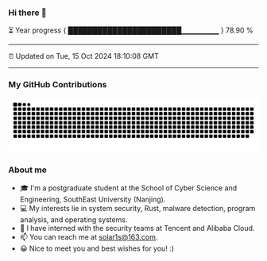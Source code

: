 ### Hi there 👋

⏳ Year progress { ███████████████████████▁▁▁▁▁▁▁ } 78.90 %

---

⏰ Updated on Tue, 15 Oct 2024 18:10:08 GMT

---
### My GitHub Contributions    

![](https://raw.githubusercontent.com/chenzongyao200127/chenzongyao200127/main/assets/github-contribution-grid-snake.svg)          

### About me   

- 🎓 I'm a postgraduate student at the School of Cyber Science and Engineering, SouthEast University (Nanjing).  
- 💻 My interests lie in system security, Rust, malware detection, program analysis, and operating systems.  
- 💼 I have interned with the security teams at Tencent and Alibaba Cloud.  
- 📫 You can reach me at solar1s@163.com.  
- 😀 Nice to meet you and best wishes for you! :)


